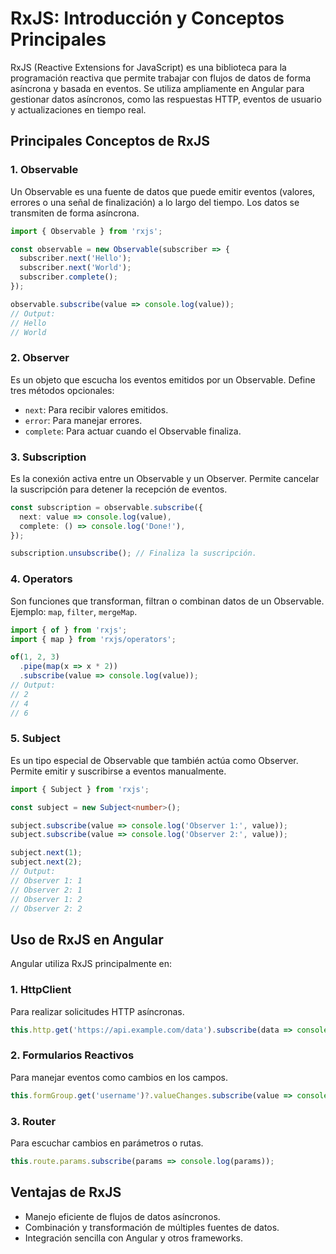 # RxJS: Introducción y Conceptos Principales

RxJS (Reactive Extensions for JavaScript) es una biblioteca para la programación reactiva que permite trabajar con flujos de datos de forma asíncrona y basada en eventos. Se utiliza ampliamente en Angular para gestionar datos asíncronos, como las respuestas HTTP, eventos de usuario y actualizaciones en tiempo real.

## Principales Conceptos de RxJS

### 1. Observable
Un Observable es una fuente de datos que puede emitir eventos (valores, errores o una señal de finalización) a lo largo del tiempo. Los datos se transmiten de forma asíncrona.

```typescript
import { Observable } from 'rxjs';

const observable = new Observable(subscriber => {
  subscriber.next('Hello');
  subscriber.next('World');
  subscriber.complete();
});

observable.subscribe(value => console.log(value));
// Output:
// Hello
// World
```

### 2. Observer
Es un objeto que escucha los eventos emitidos por un Observable. Define tres métodos opcionales:
- `next`: Para recibir valores emitidos.
- `error`: Para manejar errores.
- `complete`: Para actuar cuando el Observable finaliza.

### 3. Subscription
Es la conexión activa entre un Observable y un Observer. Permite cancelar la suscripción para detener la recepción de eventos.

```typescript
const subscription = observable.subscribe({
  next: value => console.log(value),
  complete: () => console.log('Done!'),
});

subscription.unsubscribe(); // Finaliza la suscripción.
```

### 4. Operators
Son funciones que transforman, filtran o combinan datos de un Observable. Ejemplo: `map`, `filter`, `mergeMap`.

```typescript
import { of } from 'rxjs';
import { map } from 'rxjs/operators';

of(1, 2, 3)
  .pipe(map(x => x * 2))
  .subscribe(value => console.log(value));
// Output:
// 2
// 4
// 6
```

### 5. Subject
Es un tipo especial de Observable que también actúa como Observer. Permite emitir y suscribirse a eventos manualmente.

```typescript
import { Subject } from 'rxjs';

const subject = new Subject<number>();

subject.subscribe(value => console.log('Observer 1:', value));
subject.subscribe(value => console.log('Observer 2:', value));

subject.next(1);
subject.next(2);
// Output:
// Observer 1: 1
// Observer 2: 1
// Observer 1: 2
// Observer 2: 2
```

## Uso de RxJS en Angular

Angular utiliza RxJS principalmente en:

### 1. HttpClient
Para realizar solicitudes HTTP asíncronas.
```typescript
this.http.get('https://api.example.com/data').subscribe(data => console.log(data));
```

### 2. Formularios Reactivos
Para manejar eventos como cambios en los campos.
```typescript
this.formGroup.get('username')?.valueChanges.subscribe(value => console.log(value));
```

### 3. Router
Para escuchar cambios en parámetros o rutas.
```typescript
this.route.params.subscribe(params => console.log(params));
```

## Ventajas de RxJS
- Manejo eficiente de flujos de datos asíncronos.
- Combinación y transformación de múltiples fuentes de datos.
- Integración sencilla con Angular y otros frameworks.
